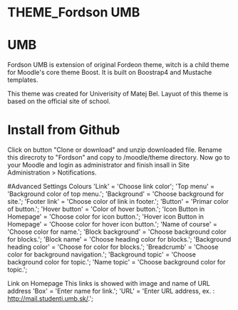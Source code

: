 THEME_Fordson UMB
=================

# UMB

Fordson UMB is extension of original Fordeon theme, witch is a child theme for Moodle's core theme Boost.
It is built on Boostrap4 and Mustache templates.

This theme was created for Univerisity of Matej Bel. Layuot of this theme is based on the official site of school.

# Install from Github

Click on button "Clone or download" and unzip downloaded file. Rename this direcroty to "Fordson" and copy to /moodle/theme directory.
Now go to your Moodle and login as administrator and finish insall in Site Administration > Notifications.

#Advanced Settings
Colours
'Link' = 'Choose link color';
'Top menu' = 'Background color of top menu.';
'Background' = 'Choose background for site.';
'Footer link' = 'Choose color of link in footer.';
'Button' = 'Primar color of button.';
'Hover button' = 'Color of hover button.';
'Icon Button in Homepage' = 'Choose color for icon button.';
'Hover icon Button in Homepage' = 'Choose color for hover icon button.';
'Name of course' = 'Choose color for name.';
'Block background' = 'Choose background color for blocks.';
'Block name' = 'Choose heading color for blocks.';
'Background heading color' = 'Choose for color for blocks.';
'Breadcrumb' = 'Choose color for background navigation.';
'Background topic' = 'Choose background color for topic.';
'Name topic' = 'Choose background color for topic.';

Link on Homepage
This links is showed with image and name of URL address
'Box' = 'Enter name for link.';
'URL' = 'Enter URL address, ex. : http://mail.studenti.umb.sk/.';


